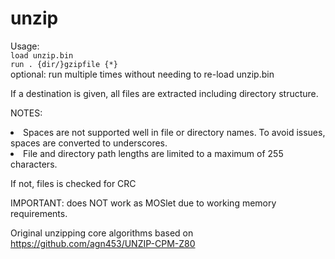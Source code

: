 # unzip

Usage: <br>
`load unzip.bin`<br>
`run . {dir/}gzipfile {*}`<br>
optional: run multiple times without needing to re-load unzip.bin

If a destination is given, all files are extracted including directory structure.

NOTES:
<li>Spaces are not supported well in file or directory names. To avoid issues, spaces are converted to underscores.</li>
<li>File and directory path lengths are limited to a maximum of 255 characters.</li>

If not, files is checked for CRC

IMPORTANT: does NOT work as MOSlet due to working memory requirements.

Original unzipping core algorithms based on https://github.com/agn453/UNZIP-CPM-Z80 
